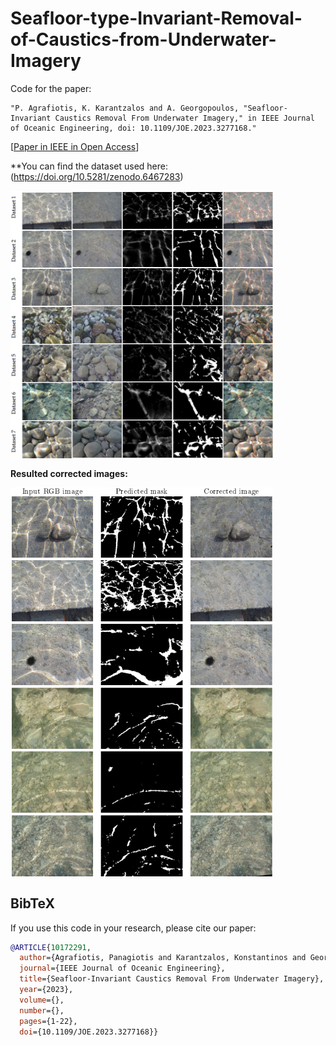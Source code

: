 # Seafloor-type-Invariant-Removal-of-Caustics-from-Underwater-Imagery

Code for the paper: 
```text
"P. Agrafiotis, K. Karantzalos and A. Georgopoulos, "Seafloor-Invariant Caustics Removal From Underwater Imagery," in IEEE Journal of Oceanic Engineering, doi: 10.1109/JOE.2023.3277168."
```
[[Paper in IEEE in Open Access](https://ieeexplore.ieee.org/document/10172291)]

**You can find the dataset used here: (https://doi.org/10.5281/zenodo.6467283)

<img src='imgs/caustics_dataset.png' align="center" width=420>

**Resulted corrected images:**

<img src='imgs/7.9.png' align="center" width=420>


## BibTeX

If you use this code in your research, please cite our paper:

```bibtex
@ARTICLE{10172291,
  author={Agrafiotis, Panagiotis and Karantzalos, Konstantinos and Georgopoulos, Andreas},
  journal={IEEE Journal of Oceanic Engineering}, 
  title={Seafloor-Invariant Caustics Removal From Underwater Imagery}, 
  year={2023},
  volume={},
  number={},
  pages={1-22},
  doi={10.1109/JOE.2023.3277168}}
